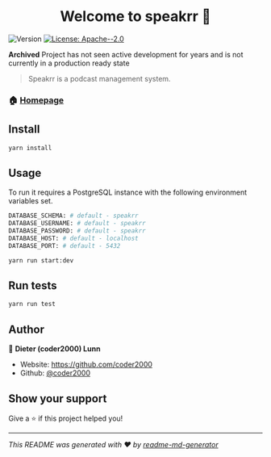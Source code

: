 <h1 align="center">Welcome to speakrr 👋</h1>
<p>
  <img alt="Version" src="https://img.shields.io/badge/version-0.0.1-blue.svg?cacheSeconds=2592000" />
  <a href="#" target="_blank">
    <img alt="License: Apache--2.0" src="https://img.shields.io/badge/License-Apache--2.0-yellow.svg" />
  </a>
</p>

**Archived** Project has not seen active development for years and is not currently in a production ready state

> Speakrr is a podcast management system.

### 🏠 [Homepage](https://github.com/coder2000/speakrr#readme)

## Install

```sh
yarn install
```

## Usage

To run it requires a PostgreSQL instance with the following environment variables set.

```sh
DATABASE_SCHEMA: # default - speakrr
DATABASE_USERNAME: # default - speakrr
DATABASE_PASSWORD: # default - speakrr
DATABASE_HOST: # default - localhost
DATABASE_PORT: # default - 5432
```

```sh
yarn run start:dev
```

## Run tests

```sh
yarn run test
```

## Author

👤 **Dieter (coder2000) Lunn**

- Website: https://github.com/coder2000
- Github: [@coder2000](https://github.com/coder2000)

## Show your support

Give a ⭐️ if this project helped you!

---

_This README was generated with ❤️ by [readme-md-generator](https://github.com/kefranabg/readme-md-generator)_
